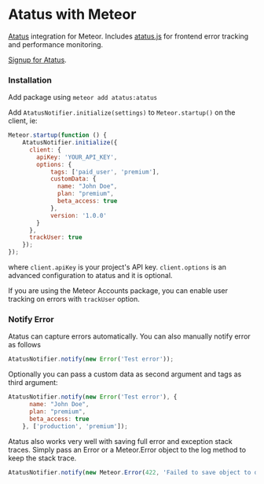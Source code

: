 Atatus with Meteor
==================

[Atatus](https://www.atatus.com) integration for Meteor. Includes [atatus.js](https://github.com/atatus/atatus-js) for frontend error tracking and performance monitoring.

[Signup for Atatus](https://www.atatus.com/signup).

### Installation

Add package using `meteor add atatus:atatus`

Add `AtatusNotifier.initialize(settings)` to `Meteor.startup()` on the client, ie:

```javascript
Meteor.startup(function () {
    AtatusNotifier.initialize({
      client: {
        apiKey: 'YOUR_API_KEY',
        options: {
            tags: ['paid_user', 'premium'],
            customData: {
              name: "John Doe",
              plan: "premium",
              beta_access: true
            },
            version: '1.0.0'
        }
      },
      trackUser: true
    });
});
```

where `client.apiKey` is your project's API key. `client.options` is an advanced
configuration to atatus and it is optional.

If you are using the Meteor Accounts package, you can enable user tracking on errors with `trackUser` option.

### Notify Error

Atatus can capture errors automatically. You can also manually notify error as follows
```javascript
AtatusNotifier.notify(new Error('Test error'));
```

Optionally you can pass a custom data as second argument and tags as third argument:
```javascript
AtatusNotifier.notify(new Error('Test error'), {
      name: "John Doe",
      plan: "premium",
      beta_access: true
    }, ['production', 'premium']);
```

Atatus also works very well with saving full error and exception stack traces. Simply pass an Error or a Meteor.Error object to the log method to keep the stack trace.
```javascript
AtatusNotifier.notify(new Meteor.Error(422, 'Failed to save object to database'));
```
